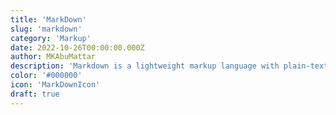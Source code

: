 ```yaml
---
title: 'MarkDown'
slug: 'markdown'
category: 'Markup'
date: 2022-10-26T00:00:00.000Z
author: MKAbuMattar
description: 'Markdown is a lightweight markup language with plain-text-formatting syntax. Its design allows it to be converted to many output formats, but the original tool by the same name only supports HTML.'
color: '#000000'
icon: 'MarkDownIcon'
draft: true
---
```

